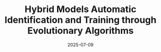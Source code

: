---
title: "Hybrid Models Automatic Identification and Training through Evolutionary Algorithms"
collection: talks
type: "Oral presentation"
effort: "given"
permalink: /talks/escape35_ulderico
venue: "35th European Symposium on Computer Aided Process Engineering"
date: 2025-07-09
location: "Gent, Belgium"
---